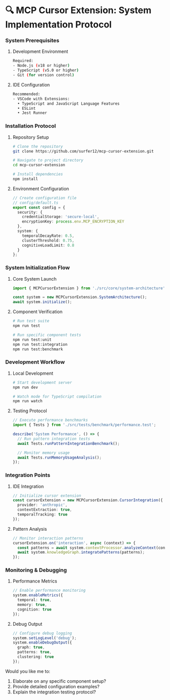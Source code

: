 🔍 MCP Cursor Extension: System Implementation Protocol
========================================================================

### System Prerequisites
1. Development Environment
   ```bash
   Required:
   - Node.js (v18 or higher)
   - TypeScript (v5.0 or higher)
   - Git (for version control)
   ```

2. IDE Configuration
   ```bash
   Recommended:
   - VSCode with Extensions:
     • TypeScript and JavaScript Language Features
     • ESLint
     • Jest Runner
   ```

### Installation Protocol

1. Repository Setup
   ```bash
   # Clone the repository
   git clone https://github.com/surfer12/mcp-cursor-extension.git

   # Navigate to project directory
   cd mcp-cursor-extension

   # Install dependencies
   npm install
   ```

2. Environment Configuration
   ```typescript
   // Create configuration file
   // config/default.ts
   export const config = {
     security: {
       credentialStorage: 'secure-local',
       encryptionKey: process.env.MCP_ENCRYPTION_KEY
     },
     system: {
       temporalDecayRate: 0.5,
       clusterThreshold: 0.75,
       cognitiveLoadLimit: 0.8
     }
   };
   ```

### System Initialization Flow

1. Core System Launch
   ```typescript
   import { MCPCursorExtension } from './src/core/system-architecture';

   const system = new MCPCursorExtension.SystemArchitecture();
   await system.initialize();
   ```

2. Component Verification
   ```bash
   # Run test suite
   npm run test

   # Run specific component tests
   npm run test:unit
   npm run test:integration
   npm run test:benchmark
   ```

### Development Workflow

1. Local Development
   ```bash
   # Start development server
   npm run dev

   # Watch mode for TypeScript compilation
   npm run watch
   ```

2. Testing Protocol
   ```typescript
   // Execute performance benchmarks
   import { Tests } from './src/tests/benchmark/performance.test';

   describe('System Performance', () => {
     // Run pattern integration tests
     await Tests.runPatternIntegrationBenchmark();

     // Monitor memory usage
     await Tests.runMemoryUsageAnalysis();
   });
   ```

### Integration Points

1. IDE Integration
   ```typescript
   // Initialize cursor extension
   const cursorExtension = new MCPCursorExtension.CursorIntegration({
     provider: 'anthropic',
     contextExtraction: true,
     temporalTracking: true
   });
   ```

2. Pattern Analysis
   ```typescript
   // Monitor interaction patterns
   cursorExtension.on('interaction', async (context) => {
     const patterns = await system.contextProcessor.analyzeContext(context);
     await system.knowledgeGraph.integratePatterns(patterns);
   });
   ```

### Monitoring & Debugging

1. Performance Metrics
   ```typescript
   // Enable performance monitoring
   system.enableMetrics({
     temporal: true,
     memory: true,
     cognition: true
   });
   ```

2. Debug Output
   ```typescript
   // Configure debug logging
   system.setLogLevel('debug');
   system.enableDebugOutput({
     graph: true,
     patterns: true,
     clustering: true
   });
   ```

Would you like me to:
1. Elaborate on any specific component setup?
2. Provide detailed configuration examples?
3. Explain the integration testing protocol?